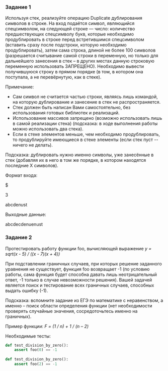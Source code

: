 ### **Задание 1**
Используя стек, реализуйте операцию Duplicate дублирования символов в строке.
На вход подаётся символ, являющийся спецсимволом, на следующей строке — число: количество предшествующих спецсимволу букв, которые необходимо продублировать в строке перед встретившимся спецсимволом (вставить сразу после подстроки, которую необходимо продублировать), затем сама строка, длиной не более 100 символов (разрешается считывание самой строки в переменную, но только для дальнейшего занесения в стек – в других местах данную строковую переменную использовать ЗАПРЕЩЕНО).
Необходимо вывести получившуюся строку в прямом порядке (в том, в котором она поступала, а не перевёрнутую, как в стеке).
 
Примечание:
* Сам символ не считается частью строки, являясь лишь командой, на которую дублирование и занесение в стек не распространяется.
* Стек должен быть написан Вами самостоятельно, без использования готовых библиотек и реализаций.
* Использование массивов запрещено (возможно использовать лишь в самой реализации стека) (подсказка: в ходе выполнения работы можно использовать два стека).
* Если в стеке элементов меньше, чем необходимо продублировать, то продублируйте имеющиеся в стеке элементы (если стек пуст -- ничего не делать).

 
Подсказка: дублировать нужно именно символы, уже занесённые в стек (добавляя их в него в том же порядке, в котором находятся последние X символов).
 
Формат входа:

$

3

abcde$nu$st

 
Выходные данные:

abcdecdenuenust
 

### **Задание 2**
Протестировать работу функции foo, вычисляющей выражение 
*y = sqrt(x - 5) / ((x - 7)(x + 4))*

При подставлении граничных случаев, при которых решение заданного уравнения не существует, функция foo возвращает -1 (по условию работы, сама функция будет способна давать лишь неотрицательный ответ, -1 только в случае невозможности решения). Вашей задачей является поиск и тестирование всех граничных случаев, способных выдать ошибку (-1).
 
Подсказка: вспомните задание из ЕГЭ по математике с неравенством, а именно – поиск области определения функции (нет необходимости проверять случайные значения, сосредоточьтесь именно на граничных).
 
Пример функции:
*F = (1 / n) + 1 / (n – 2)*
 
Необходимые тесты:
```python
def test_division_by_zero():
	assert foo(0) == -1
 
def test_division_by_zero():
	assert foo(2) == -1
```